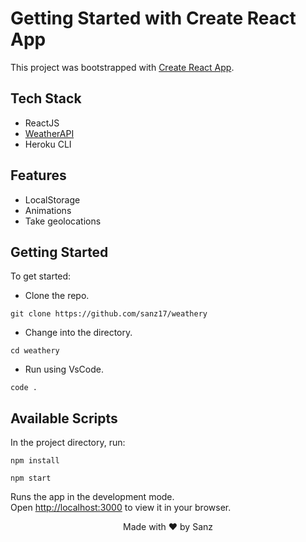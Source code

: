# Getting Started with Create React App

This project was bootstrapped with [Create React App](https://github.com/facebook/create-react-app).

## Tech Stack

- ReactJS
- [WeatherAPI](https://www.weatherapi.com/docs/)
- Heroku CLI

## Features

- LocalStorage
- Animations
- Take geolocations

## Getting Started

To get started:

- Clone the repo.

```shell
git clone https://github.com/sanz17/weathery
```

- Change into the directory.

```shell
cd weathery
```
- Run using VsCode.

```shell
code .
```

## Available Scripts

In the project directory, run:

```shell
npm install
```

```shell
npm start
```

Runs the app in the development mode.\
Open [http://localhost:3000](http://localhost:3000) to view it in your browser.


<p align="center">Made with ❤ by Sanz</p>